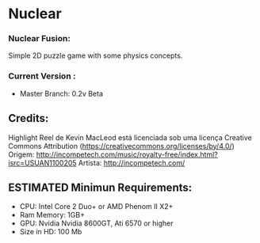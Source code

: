 # Nuclear

### Nuclear Fusion:
Simple 2D puzzle game with some physics concepts.  

### Current Version :
  - Master Branch: 0.2v Beta

## Credits: 

Highlight Reel de Kevin MacLeod está licenciada sob uma licença Creative Commons Attribution (https://creativecommons.org/licenses/by/4.0/)
Origem: http://incompetech.com/music/royalty-free/index.html?isrc=USUAN1100205
Artista: http://incompetech.com/ 

## ESTIMATED Minimun Requirements:
  - CPU: Intel Core 2 Duo+ or AMD Phenom II X2+
  - Ram Memory: 1GB+
  - GPU: Nvidia Nvidia 8600GT, Ati 6570 or higher
  - Size in HD: 100 Mb
